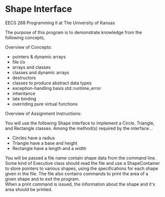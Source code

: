 # Shape Interface

EECS 268 Programming II at The University of Kansas

The purpose of this program is to demonstrate knowledge from the following concepts,

Overview of Concepts:
- pointers & dynamic arrays
- file i/o
- arrays and classes
- classes and dynamic arrays
- destructors
- classes to produce abstract data types
- exception-handling basis std::runtime_error
- inheritance
- late binding
- overriding pure virtual functions


Overview of Assignment Instructions:

You will use the following Shape interface to implement a Circle, Triangle, and Rectangle classes. Among the method(s) required by the interface...
- Circles have a radius
- Triangle have a base and height
- Rectangle have a length and a width

You will be passed a file name contain shape data from the command line. 
Some kind of Executive class should read the file and use a ShapeContainer to store pointers to various shapes, using the specifications for each shape given in the file.
The file also contains commands to print the area of a given shape and to exit the program.  
When a print command is issued, the information about the shape and it's area should be printed.
